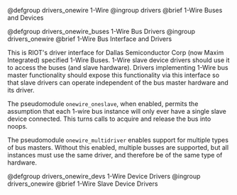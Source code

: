 @defgroup   drivers_onewire 1-Wire
@ingroup    drivers
@brief      1-Wire Buses and Devices


@defgroup   drivers_onewire_buses 1-Wire Bus Drivers
@ingroup    drivers_onewire
@brief      1-Wire Bus Interface and Drivers

This is RIOT's driver interface for Dallas Semiconductor Corp (now Maxim
Integrated) specified 1-Wire Buses. 1-Wire slave device drivers should use it
to access the buses (and slave hardware). Drivers implementing 1-Wire bus
master functionality should expose this functionality via this interface so
that slave drivers can operate independent of the bus master hardware and its
driver.

The pseudomodule `onewire_oneslave`, when enabled, permits the assumption
that each 1-wire bus instance will only ever have a single slave device
connected. This turns calls to acquire and release the bus into noops.

The pseudomodule `onewire_multidriver` enables support for multiple types of
bus masters. Without this enabled, multiple busses are supported, but all
instances must use the same driver, and therefore be of the same type of
hardware.

@defgroup   drivers_onewire_devs 1-Wire Device Drivers
@ingroup    drivers_onewire
@brief      1-Wire Slave Device Drivers



